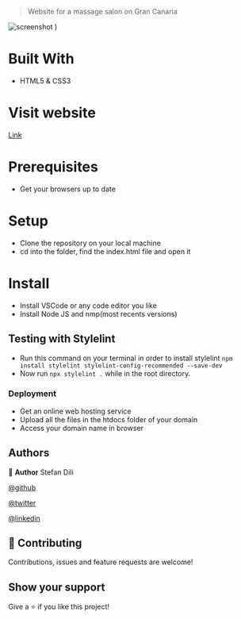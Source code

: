 > Website for a massage salon on Gran Canaria 

![screenshot](https://user-images.githubusercontent.com/55356496/87537781-7c8bf900-c69b-11ea-96f5-d12643b829de.png)
)


# Built With
- HTML5 & CSS3



# Visit website
[Link](https://studio-dili.com)


# Prerequisites

- Get your browsers up to date

# Setup

- Clone the repository on your local machine
- cd into the folder, find the index.html file and open it

# Install

- Install VSCode or any code editor you like
- Install Node JS and nmp(most recents versions)
## Testing with Stylelint
- Run this command on your terminal in order to install stylelint `npm install stylelint stylelint-config-recommended --save-dev`
- Now run `npx stylelint .` while in the root directory.


### Deployment

- Get an online web hosting service
- Upload all the files in the htdocs folder of your domain
- Access your domain name in browser

## Authors

👤 **Author**
Stefan Dili

[@github](https://github.com/dili021)

[@twitter](https://twitter.com/dilistefan)

[@linkedin](https://linkedin.com/in/stefan-dili)

## 🤝 Contributing

Contributions, issues and feature requests are welcome!

## Show your support

Give a ⭐️ if you like this project!

